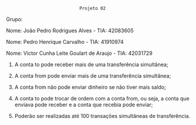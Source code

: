 								Projeto 02


Grupo:

Nome: João Pedro Rodrigues Alves		- TIA: 42083605

Nome: Pedro Henrique Carvalho 			- TIA: 41910974

Nome: Victor Cunha Leite Goulart de Araujo	- TIA: 42031729


1. A conta to pode receber mais de uma transferência simultânea;

2. A conta from pode enviar mais de uma transferência simultânea;

3. A conta from não pode enviar dinheiro se não tiver mais saldo;

4. A conta to pode trocar de ordem com a conta from, ou seja, a conta que enviava pode
receber e a conta que recebia pode enviar;

5. Poderão ser realizadas até 100 transações simultâneas de transferência.
